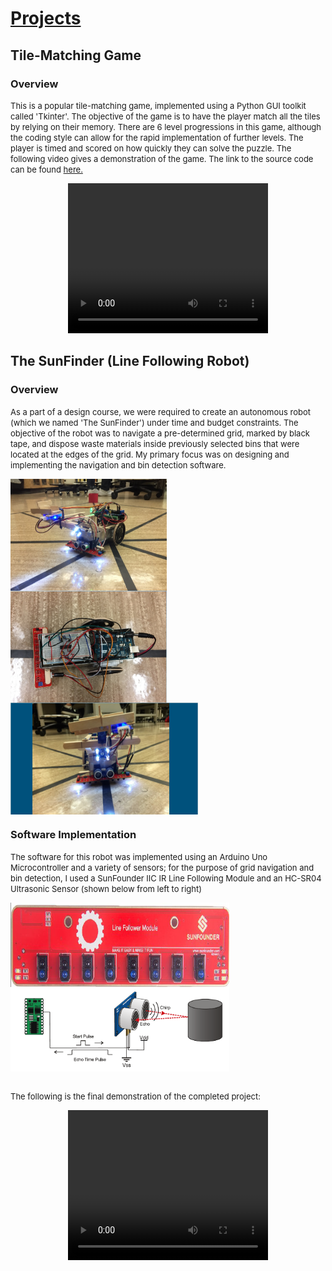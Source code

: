 
<html>
<picture>
  <source media="(prefers-color-scheme: dark)" srcset="https://user-images.githubusercontent.com/25423296/163456776-7f95b81a-f1ed-45f7-b7ab-8fa810d529fa.png">
</picture>

<head>
  <title>Dhruval Shah, BASc EIT</title>
</head>

<body>
  <h1><u>Projects</u></h1>
  <h2>Tile-Matching Game</h2>
  <h3>Overview</h3> 
<p><font size = "2">This is a popular tile-matching game, implemented using a Python GUI toolkit called 'Tkinter'. The objective of the game is to have the player match all the tiles by relying on their memory. There are 6 level progressions in this game, although the coding style can allow for the rapid implementation of further levels. The player is timed and scored on how quickly they can solve the puzzle. The following video gives a demonstration of the game. The link to the source code can be found <a href = "https://github.com/dhruval-shah/Tile-Matching-Game/blob/master/Memory_Game_Extended.py">here.</a></font></p>
  
<center><video width = "320" height = "240" controls>
<source src = "Memory Game Recording.mp4" type = "video/mp4">
</video></center>
  
  
  <h2>The SunFinder (Line Following Robot)</h2>
  <h3>Overview</h3>

 <p>
  <font size = "2">
As a part of a design course, we were required to create an autonomous robot (which we named 'The SunFinder') under time and budget constraints. The objective of the robot was to navigate a pre-determined grid, marked by black tape, and dispose waste materials inside previously selected bins that were located at the edges of the grid. My primary focus was on designing and implementing the navigation and bin detection software.
  </font>
</p>

  <div class = "row">
     <div class = "column">
      <img src = "Final Robot.png" width = 250 height = 179 style="float:left; width=25%; padding = 10x;">
     </div>
    <div class = "column">
      <img src = "Final Robot Top View.png" width = 250 height = 179 style="float:left; width=25%; padding = 10x;">
    </div>
    <div class = "column">
      <img src = "SunFinder_Robot.PNG" width = 300 height = 179 style="float:left; width=25%; padding = 10x;">
      <p style = "clear:both;"></p>
    </div>
  </div>
  
  <h3>Software Implementation</h3>
 
  <p>
  <font size = "2">
  The software for this robot was implemented using an Arduino Uno Microcontroller and a variety of sensors; for the purpose of grid navigation and bin detection, I used a SunFounder IIC IR Line Following Module and an HC-SR04 Ultrasonic Sensor (shown below from left to right)
   </font>
  </p>
  

  <div class = "row">
     <div class = "column">
      <img src = "Line Following Module.png" width = 350 height = 135 style="float:left; width=25%; padding = 10x;">
     </div>
    <div class = "column">
      <img src = "Ultrasonic_4.png" width = 350 height = 135 style="float:left; width=25%; padding = 10x;">
    </div>
  </div>  
 
<p style = "clear:both;"></p>
 
  <p><font size = "2"><br>The following is the final demonstration of the completed project:</font></p>
  <center><video width = "320" height = "240" controls>
    <source src = "291 Final Demo.mp4" type = "video/mp4">
    </video></center>
  
  </body>
</html>


